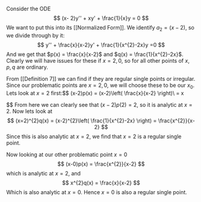Consider the ODE $$
(x- 2)y'' + xy' + \frac{1}{x}y = 0
$$
We want to put this into its [[Normalized Form]]. We identify $a_{2}=(x-2)$, so we divide through by it: $$
y'' + \frac{x}{x-2}y' + \frac{1}{x^{2}-2x}y =0
$$
And we get that $p(x) = \frac{x}{x-2}$ and $q(x) = \frac{1}{x^{2}-2x}$. Clearly we will have issues for these if $x=2,0$, so for all other points of $x$, $p,q$ are ordinary.

From [[Definition 7]] we can find if they are regular single points or irregular. Since our problematic points are $x = 2,0$, we will choose these to be our $x_{0}$. Lets look at $x =2$ first:$$
(x-2)p(x) = (x-2)\left( \frac{x}{x-2} \right)\\ = x

$$
From here we can clearly see that $(x-2)p(2) = 2$, so it is analytic at $x=2$. Now lets look at $$
(x=2)^{2}q(x) = (x-2)^{2}\left( \frac{1}{x^{2}-2x} \right) = \frac{x^{2}}{x-2}
$$
Since this is also analytic at $x=2$, we find that $x=2$ is a regular single point.

Now looking at our other problematic point $x=0$ $$
(x-0)p(x) = \frac{x^{2}}{x-2}
$$which is analytic at $x=2$, and $$
x^{2}q(x) = \frac{x}{x-2}
$$
Which is also analytic at $x=0$. Hence $x=0$ is also a regular single point.